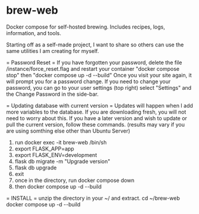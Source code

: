 # brew-web
Docker compose for self-hosted brewing. Includes recipes, logs, information, and tools.

Starting off as a self-made project, I want to share so others can use the same utilities I am creating for myself.

= Password Reset =
If you have forgotten your password, delete the file /instance/force_reset.flag and restart your container "docker compose stop" then "docker compose up -d --build" Once you visit your site again, it will prompt you for a password change. If you need to change your password, you can go to your user settings (top right) select "Settings" and the Change Password in the side-bar.

= Updating database with current version =
Updates will happen when I add more variables to the database. If you are downloading fresh, you will not need to worry about this. If you have a later version and wish to update or pull the current version, follow these commands. (results may vary if you are using somthing else other than Ubuntu Server)
  1. run docker exec -it brew-web /bin/sh
  2. export FLASK_APP=app
  3. export FLASK_ENV=development
  4. flask db migrate -m "Upgrade version"
  5. flask db upgrade
  6. exit
  7. once in the directory, run docker compose down
  8. then docker compose up -d --build

= INSTALL = 
unzip the directory in your ~/ and extract. 
cd ~/brew-web
docker compose up -d --build
